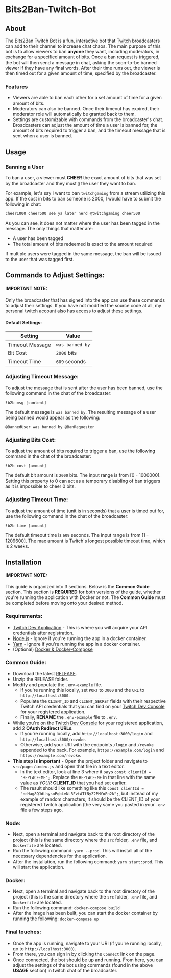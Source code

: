 # Bits2Ban-Twitch-Bot
## About
The Bits2Ban Twitch Bot is a fun, interactive bot that [Twitch](https://www.twitch.tv/) broadcasters can add to their channel to increase chat chaos. The main purpose of this bot is to allow viewers to ban **anyone** they want, including moderators, in exchange for a specified amount of bits. Once a ban request is triggered, the bot will then send a message in chat, asking the soon-to-be banned viewer if they have any final words. After their time runs out, the viewer is then timed out for a given amount of time, specified by the broadcaster.

### Features
- Viewers are able to ban each other for a set amount of time for a given amount of bits.
- Moderators can also be banned. Once their timeout has expired, their moderator role will automatically be granted back to them.
- Settings are customizable with commands from the broadcaster's chat. Broadcasters can adjust the amount of time a user is banned for, the amount of bits required to trigger a ban, and the timeout message that is sent when a user is banned.

## Usage
### Banning a User
To ban a user, a viewer must **CHEER** the exact amount of bits that was set by the broadcaster and they must `@` the user they want to ban. 

For example, let's say I want to ban `twitchgaming` from a stream utilizing this app. If the cost in bits to ban someone is 2000, I would have to submit the following in chat:

    cheer1000 cheer500 see ya later nerd @twitchgaming cheer500
    
As you can see, it does not matter where the user has been tagged in the message. The only things that matter are:
- A user has been tagged 
- The total amount of bits redeemed is exact to the amount required

If multiple users were tagged in the same message, the ban will be issued to the user that was tagged first.

## Commands to Adjust Settings:
#### IMPORTANT NOTE:
Only the broadcaster that has signed into the app can use these commands to adjust their settings. If you have not modified the source code at all, my personal twitch account also has access to adjust these settings.

#### Default Settings:
| Setting         | Value           |
| -------         | -----           |
| Timeout Message | `was banned by` |
| Bit Cost        | `2000` bits     |
| Timeout Time    | `609` seconds   |

### Adjusting Timeout Message:
To adjust the message that is sent after the user has been banned, use the following command in the chat of the broadcaster:

    !b2b msg [content]

The default message is `was banned by`. The resulting message of a user being banned would appear as the following: 

`@BannedUser was banned by @BanRequester`

### Adjusting Bits Cost:
To adjust the amount of bits required to trigger a ban, use the following command in the chat of the broadcaster:

    !b2b cost [amount]

The default bit amount is `2000` bits. The input range is from [0 - 1000000]. Setting this property to 0 can act as a temporary disabling of ban triggers as it is impossible to cheer 0 bits.

### Adjusting Timeout Time:
To adjust the amount of time (unit is in seconds) that a user is timed out for, use the following command in the chat of the broadcaster:

    !b2b time [amount]
    
The default timeout time is `609` seconds. The input range is from [1 - 1209600]. The max amount is Twitch's longest possible timeout time, which is 2 weeks.

## Installation
#### IMPORTANT NOTE:
This guide is organized into 3 sections. Below is the **Common Guide** section. This section is **REQUIRED** for both versions of the guide, whether you're running the application with Docker or not. The **Common Guide** must be completed before moving onto your desired method.

### Requirements:
- [Twitch Dev Application](https://dev.twitch.tv/console/apps) - This is where you will acquire your API credentials after registration.
- [Node.js](https://nodejs.org/) - Ignore if you're running the app in a docker container.
- [Yarn](https://yarnpkg.com/) - Ignore if you're running the app in a docker container.
- (Optional) [Docker & Docker-Compose](https://www.docker.com/)

### Common Guide:
- Download the latest [RELEASE](https://github.com/AdrianGonz97/Bits2Ban-Twitch-Bot/releases).
- Unzip the RELEASE folder.
- Modify and populate the `.env-example` file. 
  - If you're running this locally, set `PORT` to `3000` and the `URI` to `http://localhost:3000`.
  - Populate the `CLIENT_ID` and `CLIENT_SECRET` fields with their respective Twitch API credentials that you can find on your [Twitch Dev Console](https://dev.twitch.tv/console/apps) for your registered application.
  - Finally, **RENAME** the `.env-example` file to `.env`.
- While you're on the [Twitch Dev Console](https://dev.twitch.tv/console/apps) for your registered application, add 2 **OAuth Redirect URLs**.
  - If you're running locally, add `http://localhost:3000/login` and `http://localhost:3000/revoke`.
  - Otherwise, add your URI with the endpoints `/login` and `/revoke` appended to the back. For example, `https://example.com/login` and `https://example.com/revoke`.
- **This step is important** - Open the project folder and navigate to `src/pages/index.js` and open that file in a text editor.
  - In the text editor, look at line 3 where it says `const clientId = "REPLACE-ME";`. Replace the `REPLACE-ME` in that line with the same value as *YOUR* **CLIENT_ID** that you had set earlier.
  - The result should like something like this `const clientId = "ndHag8QJdLhysoPqbLvNLBFvtATfNyZ2PMYoFn2k";`, but instead of my example of random characters, it should be the CLIENT_ID of your registered Twitch application (the very same you pasted in your `.env` file a few steps ago.

### Node:
- Next, open a terminal and navigate back to the root directory of the project (this is the same directory where the `src` folder, `.env` file, and `Dockerfile` are located. 
- Run the following command: `yarn --prod`. This will install all of the necessary dependencies for the application.
- After the installation, run the following command: `yarn start:prod`. This will start the application.

### Docker:
- Next, open a terminal and navigate back to the root directory of the project (this is the same directory where the `src` folder, `.env` file, and `Dockerfile` are located. 
- Run the following command: `docker-compose build`
- After the image has been built, you can start the docker container by running the following: `docker-compose up`

### Final touches:
- Once the app is running, navigate to your URI (if you're running locally, go to `http://localhost:3000`). 
- From there, you can sign in by clicking the `Connect` link on the page. 
- Once connected, the bot should be up and running. From here, you can adjust the settings of the bot using commands (found in the above **USAGE** section) in twitch chat of the broadcaster.
